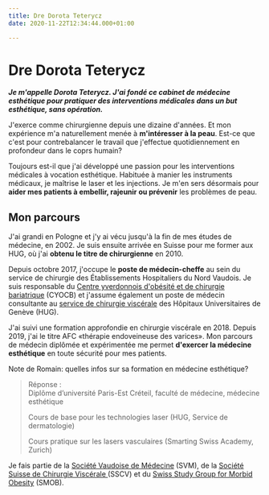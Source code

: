 ```yaml
---
title: Dre Dorota Teterycz
date: 2020-11-22T12:34:44.000+01:00

---
```

# Dre Dorota Teterycz

**_Je m'appelle Dorota Teterycz. J'ai fondé ce cabinet de médecine esthétique pour pratiquer des interventions médicales dans un but esthétique, sans opération._**

J'exerce comme chirurgienne depuis une dizaine d'années. Et mon expérience m'a naturellement menée à **m'intéresser à la peau**. Est-ce que c'est pour contrebalancer le travail que j'effectue quotidiennement en profondeur dans le coprs humain?

Toujours est-il que j'ai développé une passion pour les interventions médicales à vocation esthétique. Habituée à manier les instruments médicaux, je maîtrise le laser et les injections. Je m'en sers désormais pour **aider mes patients à embellir, rajeunir ou prévenir** les problèmes de peau.

## Mon parcours

J'ai grandi en Pologne et j'y ai vécu jusqu'à la fin de mes études de médecine, en 2002. Je suis ensuite arrivée en Suisse pour me former aux HUG, où j'ai **obtenu le titre de chirurgienne** en 2010.

Depuis octobre 2017, j'occupe le **poste de médecin-cheffe** au sein du service de chirurgie des Établissements Hospitaliers du Nord Vaudois. Je suis responsable du [Centre yverdonnois d'obésité et de chirurgie bariatrique](https://www.ehnv.ch/etablissements/centre-dobesite-et-de-chirurgie-bariatrique-cyocb) (CYOCB) et j'assume également un poste de médecin consultante au [service de chirurgie viscérale](https://www.chuv.ch/fr/chirurgie-viscerale/chv-home/) des Hôpitaux Universitaires de Genève (HUG).

J'ai suivi une formation approfondie en chirurgie viscérale en 2018. Depuis 2019, j'ai le titre AFC «thérapie endoveineuse des varices». Mon parcours de médecin diplômée et expérimentée me permet **d'exercer la médecine esthétique** en toute sécurité pour mes patients.

Note de Romain: quelles infos sur sa formation en médecine esthétique?

> Réponse :   
> Diplôme d’université Paris-Est Créteil, faculté de médecine, médecine esthétique
>
> Cours de base pour les technologies laser (HUG, Service de dermatologie)
>
> Cours pratique sur les lasers vasculaires (Smarting Swiss Academy, Zurich)

Je fais partie de la [Société Vaudoise de Médecine](https://www.svmed.ch/) (SVM), de la [Société Suisse de Chirurgie Viscérale ](https://www.viszeralchirurgie.ch/index.php?id=3&lang=fr&cHash=2629757a586c5e39ae528c9abdbb10c0)(SSCV) et du [Swiss Study Group for Morbid Obesity](http://www.smob.ch/fr/) (SMOB).